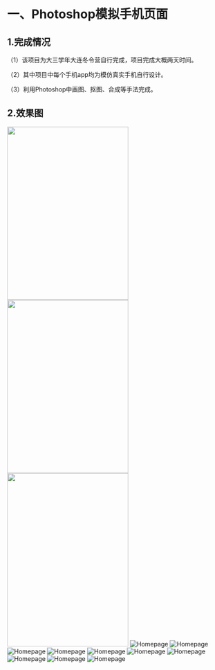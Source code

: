  一、Photoshop模拟手机页面
 ======================
 1.完成情况
 ---------
（1）该项目为大三学年大连冬令营自行完成，项目完成大概两天时间。
 
（2）其中项目中每个手机app均为模仿真实手机自行设计。
 
（3）利用Photoshop中画图、抠图、合成等手法完成。

2.效果图
--------
<img src="模拟手机页面/1.jpg" width="280" height="400"><img src="模拟手机页面/1.jpg" width="280" height="400"><img src="模拟手机页面/1.jpg" width="280" height="400">
![Homepage](模拟手机页面/1.jpg)
![Homepage](模拟手机页面/2.jpg)
![Homepage](模拟手机页面/3.jpg)
![Homepage](模拟手机页面/4.jpg)
![Homepage](模拟手机页面/5.jpg)
![Homepage](模拟手机页面/6.jpg)
![Homepage](模拟手机页面/7.jpg)
![Homepage](模拟手机页面/8.jpg)
![Homepage](模拟手机页面/9.jpg)
![Homepage](模拟手机页面/10.jpg)
